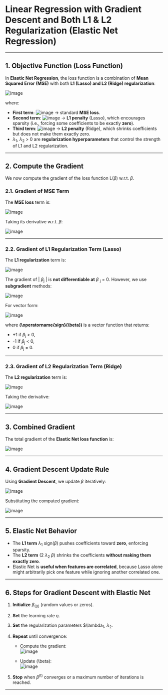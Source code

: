 # **Linear Regression with Gradient Descent and Both L1 & L2 Regularization (Elastic Net Regression)**  
 

---

## **1. Objective Function (Loss Function)**  
In **Elastic Net Regression**, the loss function is a combination of **Mean Squared Error (MSE)** with both **L1 (Lasso) and L2 (Ridge) regularization**:

![image](https://github.com/user-attachments/assets/e723309d-239e-4b51-a298-5f175abb3672)


where:
- **First term**: ![image](https://github.com/user-attachments/assets/6bee08e3-759c-457d-913c-e0409ad04b3c)
 → standard **MSE loss**.
- **Second term**: ![image](https://github.com/user-attachments/assets/b4bdc3d6-1937-4c65-960a-8ae8cd96fbc4)
 → **L1 penalty** (Lasso), which encourages sparsity (i.e., forcing some coefficients to be exactly **zero**).
- **Third term**: ![image](https://github.com/user-attachments/assets/353294f8-8d12-4150-8d37-c9b853798c34)
 → **L2 penalty** (Ridge), which shrinks coefficients but does not make them exactly zero.
- $\lambda$<sub>1</sub>, $\lambda$<sub>2</sub> > 0 are **regularization hyperparameters** that control the strength of L1 and L2 regularization.

---

## **2. Compute the Gradient**  
We now compute the gradient of the loss function L($\beta$) w.r.t. $\beta$.

### **2.1. Gradient of MSE Term**
The **MSE loss** term is:

![image](https://github.com/user-attachments/assets/d59122bb-49fb-4050-8fa6-db57c67acb78)


Taking its derivative w.r.t. $\beta$:

![image](https://github.com/user-attachments/assets/2b5980eb-91f0-41a6-801b-11797e6349e3)


---

### **2.2. Gradient of L1 Regularization Term (Lasso)**
The **L1 regularization** term is:

![image](https://github.com/user-attachments/assets/e7b82d05-ff96-4feb-9e1d-d6bc1b9a66e0)


The gradient of | $\beta$<sub>j</sub> | is **not differentiable at** $\beta$ <sub>j</sub> = 0. However, we use **subgradient** methods:

![image](https://github.com/user-attachments/assets/75c05eab-feef-410e-8b60-f90af31d384f)


For vector form:

![image](https://github.com/user-attachments/assets/bd432c1f-0722-4b1a-a782-93f3a477481f)


where **\(\operatorname{sign}(\beta)\)** is a vector function that returns:
- +1 if $\beta$<sub>j</sub> > 0,
- -1 if $\beta$<sub>j</sub> < 0,
- 0 if $\beta$<sub>j</sub> = 0.

---

### **2.3. Gradient of L2 Regularization Term (Ridge)**
The **L2 regularization** term is:

![image](https://github.com/user-attachments/assets/6d1b919b-b816-461f-9ed8-0bae0d69ad7b)


Taking the derivative:

![image](https://github.com/user-attachments/assets/9110b7de-e815-4451-a1c7-aaad278864d4)


---

## **3. Combined Gradient**  
The total gradient of the **Elastic Net loss function** is:

![image](https://github.com/user-attachments/assets/e86ff05b-5ea6-4cf8-9c34-76596c43bf6d)


---

## **4. Gradient Descent Update Rule**  
Using **Gradient Descent**, we update $\beta$ iteratively:

![image](https://github.com/user-attachments/assets/4a6fbb78-d7ed-4344-abac-b7d0bf64c4d6)


Substituting the computed gradient:

![image](https://github.com/user-attachments/assets/fc61138f-56b4-499c-a020-3d79a60269fc)


---

## **5. Elastic Net Behavior**
- The **L1 term** $\lambda$<sub>1</sub> sign($\beta$) pushes coefficients toward **zero**, enforcing sparsity.
- The **L2 term** (2 $\lambda$<sub>2</sub> $\beta$) shrinks the coefficients **without making them exactly zero**.
- Elastic Net is **useful when features are correlated**, because Lasso alone might arbitrarily pick one feature while ignoring another correlated one.

---

## **6. Steps for Gradient Descent with Elastic Net**
1. **Initialize** $\beta$<sub>(0)</sub> (random values or zeros).
2. **Set** the learning rate $\eta$.
3. **Set** the regularization parameters $\lambda<sub>1</sub>, $\lambda$<sub>2</sub>.
4. **Repeat** until convergence:
   - Compute the gradient:  
     ![image](https://github.com/user-attachments/assets/6d26d97a-d544-451e-bb70-ea4a873a724e)

   - Update \(\beta\):  
     ![image](https://github.com/user-attachments/assets/33389304-5c7e-47fb-9017-13eae1bfc21c)

5. **Stop** when $\beta$<sup>(t)</sup> converges or a maximum number of iterations is reached.

---
